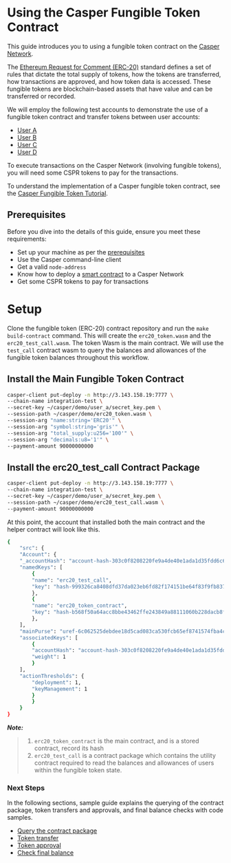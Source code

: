 
# Using the Casper Fungible Token Contract

This guide introduces you to using a fungible token contract on the [Casper Network](https://cspr.live/).

The [Ethereum Request for Comment (ERC-20)](https://eips.ethereum.org/EIPS/eip-20#specification) standard defines a set of rules that dictate the total supply of tokens, how the tokens are transferred, how transactions are approved, and how token data is accessed. These fungible tokens are blockchain-based assets that have value and can be transferred or recorded.

We will employ the following test accounts to demonstrate the use of a fungible token contract and transfer tokens between user accounts:

-   [User A](https://integration.cspr.live/account/01f2dfc09a94ef7bce440f93a1bb6f17fdac0c913549927d452e7e91a376e9d20d)
-   [User B](https://integration.cspr.live/account/015d4e20b5f7f687be80aed6e20960898b02c7549cc49ddf583224ecd894eca375)
-   [User C](https://integration.cspr.live/account/0101fe69ae2012358e5ce8e8b39661d45d225251c4f19ebb7fc74b057637e65aa4)
-   [User D](https://integration.cspr.live/account/0171bd7bac58780ce950007de575a472bcb30457e7b68427a6ed466568d71db1d6)

To execute transactions on the Casper Network (involving fungible tokens), you will need some CSPR tokens to pay for the transactions.

To understand the implementation of a Casper fungible token contract, see the [Casper Fungible Token Tutorial](https://github.com/casper-ecosystem/erc20/blob/master/TUTORIAL.md).

## Prerequisites

Before you dive into the details of this guide, ensure you meet these requirements:

-   Set up your machine as per the [prerequisites](https://docs.casperlabs.io/workflow/setup/)
-   Use the Casper command-line client
-   Get a valid `node-address`
-   Know how to deploy a [smart contract](https://docs.casperlabs.io/dapp-dev-guide/sending-deploys/) to a Casper Network
-   Get some CSPR tokens to pay for transactions

# Setup

Clone the fungible token (ERC-20) contract repository and run the `make build-contract` command. This will create the `erc20_token.wasm` and the `erc20_test_call.wasm`. The token Wasm is the main contract. We will use the `test_call` contract wasm to query the balances and allowances of the fungible token balances throughout this workflow.

## Install the Main Fungible Token Contract

```bash
casper-client put-deploy -n http://3.143.158.19:7777 \
--chain-name integration-test \
--secret-key ~/casper/demo/user_a/secret_key.pem \
--session-path ~/casper/demo/erc20_token.wasm \
--session-arg "name:string='ERC20'" \
--session-arg "symbol:string='gris'" \
--session-arg "total_supply:u256='100'" \
--session-arg "decimals:u8='1'" \
--payment-amount 90000000000
```

## Install the erc20_test_call Contract Package

```bash
casper-client put-deploy -n http://3.143.158.19:7777 \
--chain-name integration-test \
--secret-key ~/casper/demo/user_a/secret_key.pem \
--session-path ~/casper/demo/erc20_test_call.wasm \
--payment-amount 90000000000
```

At this point, the account that installed both the main contract and the helper contract will look like this.

```bash
{
	"src": {
	"Account": {
	"_accountHash": "account-hash-303c0f8208220fe9a4de40e1ada1d35fdd6c678877908f01fddb2a56502d67fd",
	"namedKeys": [
		{
		"name": "erc20_test_call",
		"key": "hash-999326ca8408dfd37da023eb6fd82f174151be64f83f9fb837632a0d69fd4c7e"
		},
		{
		"name": "erc20_token_contract",
		"key": "hash-b568f50a64acc8bbe43462ffe243849a88111060b228dacb8f08d42e26985180"
		},
	],
	"mainPurse": "uref-6c062525debdee18d5cad083ca530fcb65ef8741574fba4c97673f4ed00093f7-007",
	"associatedKeys": [
		{
		"accountHash": "account-hash-303c0f8208220fe9a4de40e1ada1d35fdd6c678877908f01fddb2a56502d67fd",
		"weight": 1
		}
	],
	"actionThresholds": {
		"deployment": 1,
		"keyManagement": 1
		}
		}
	}
}
```

**_Note:_**

> 1. `erc20_token_contract` is the main contract, and is a stored contract, record its hash
> 2. `erc20_test_call` is a contract package which contains the utility contract required to read the balances and allowances of users within the fungible token state.

### Next Steps
In the following sections, sample guide explains the querying of the contract package, token transfers and approvals, and final balance checks with code samples. 
- [Query the contract package](/query.md)
- [Token transfer](/transfer.md)
- [Token approval](/approve.md)
- [Check final balance](/final-balance.md)


